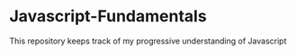 # Javascript-Fundamentals
This repository keeps track of my progressive understanding of Javascript
